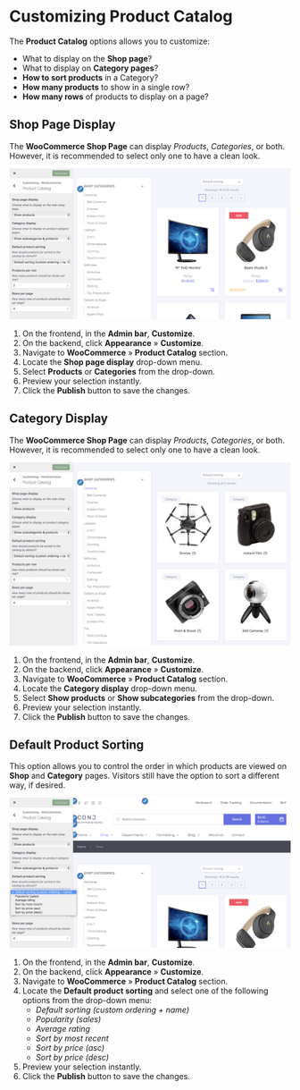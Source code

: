 # Customizing Product Catalog

The **Product Catalog** options allows you to customize:

* What to display on the **Shop page**?
* What to display on **Category pages**?
* **How to sort products** in a Category?
* **How many products** to show in a single row?
* **How many rows** of products to display on a page?

## Shop Page Display

The **WooCommerce Shop Page** can display *Products*, *Categories*, or both. However, it is recommended to select only one to have a clean look.

![Shop Page Display](img/product-catalog-shop-display.png)

1. On the frontend, in the **Admin bar**, **Customize**.
2. On the backend, click **Appearance** » **Customize**.
3. Navigate to **WooCommerce** » **Product Catalog** section.
4. Locate the **Shop page display** drop-down menu.
5. Select **Products** or **Categories** from the drop-down.
6. Preview your selection instantly.
7. Click the **Publish** button to save the changes.

## Category Display

The **WooCommerce Shop Page** can display *Products*, *Categories*, or both. However, it is recommended to select only one to have a clean look.

![Category Display](img/product-catalog-category-display.png)

1. On the frontend, in the **Admin bar**, **Customize**.
2. On the backend, click **Appearance** » **Customize**.
3. Navigate to **WooCommerce** » **Product Catalog** section.
4. Locate the **Category display** drop-down menu.
5. Select **Show products** or **Show subcategories** from the drop-down.
6. Preview your selection instantly.
7. Click the **Publish** button to save the changes.

## Default Product Sorting

This option allows you to control the order in which products are viewed on **Shop** and **Category** pages. Visitors still have the option to sort a different way, if desired.

![Default Product Sorting](img/product-catalog-default-product-sorting.png)

1. On the frontend, in the **Admin bar**, **Customize**.
2. On the backend, click **Appearance** » **Customize**.
3. Navigate to **WooCommerce** » **Product Catalog** section.
4. Locate the **Default product sorting** and select one of the following options from the drop-down menu:
   * *Default sorting (custom ordering + name)*
   * *Popularity (sales)*
   * *Average rating*
   * *Sort by most recent*
   * *Sort by price (asc)*
   * *Sort by price (desc)*
5. Preview your selection instantly.
6. Click the **Publish** button to save the changes.
